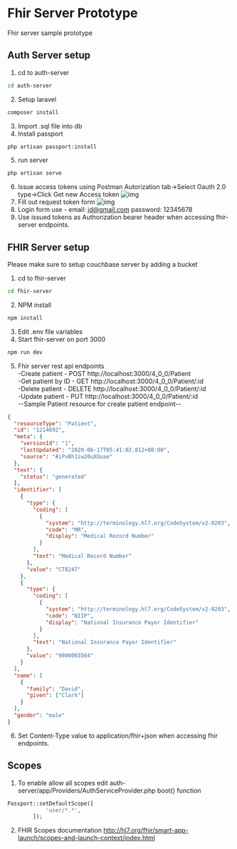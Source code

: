 # Fhir Server Prototype

Fhir server sample prototype

## Auth Server setup

1. cd to auth-server

```bash
cd auth-server
```

2. Setup laravel

```bash
composer install
```

3. Import .sql file into db
4. Install passport

```bash
php artisan passport:install
```

5. run server

```bash
php artisan serve
```

6. Issue access tokens using Postman Autorization tab->Select Oauth 2.0 type->Click Get new Access token
   ![img](https://i.ibb.co/6XmD0pM/instruction.png)
7. Fill out request token form
   ![img](https://i.ibb.co/j6j0Dqy/issue-tokens.png)
8. Login form use - email: jd@gmail.com password: 12345678
9. Use issued tokens as Authorization bearer header when accessing fhir-server endpoints.

## FHIR Server setup

Please make sure to setup couchbase server by adding a bucket

1. cd to fhir-server

```bash
cd fhir-server
```

2. NPM install

```bash
npm install
```

3. Edit .env file variables
4. Start fhir-server on port 3000

```bash
npm run dev
```

5. Fhir server rest api endpoints\
   -Create patient - POST http://localhost:3000/4_0_0/Patient \
   -Get patient by ID - GET http://localhost:3000/4_0_0/Patient/:id \
   -Delete patient - DELETE http://localhost:3000/4_0_0/Patient/:id \
   -Update patient - PUT http://localhost:3000/4_0_0/Patient/:id \
   --Sample Patient resource for create patient endpoint--

```json
{
  "resourceType": "Patient",
  "id": "1214692",
  "meta": {
    "versionId": "1",
    "lastUpdated": "2020-06-17T05:41:02.812+00:00",
    "source": "#iPvBh1iw20uXOuae"
  },
  "text": {
    "status": "generated"
  },
  "identifier": [
    {
      "type": {
        "coding": [
          {
            "system": "http://terminology.hl7.org/CodeSystem/v2-0203",
            "code": "MR",
            "display": "Medical Record Number"
          }
        ],
        "text": "Medical Record Number"
      },
      "value": "CT8247"
    },
    {
      "type": {
        "coding": [
          {
            "system": "http://terminology.hl7.org/CodeSystem/v2-0203",
            "code": "NIIP",
            "display": "National Insurance Payor Identifier"
          }
        ],
        "text": "National Insurance Payor Identifier"
      },
      "value": "9800003564"
    }
  ],
  "name": [
    {
      "family": "David",
      "given": ["Clark"]
    }
  ],
  "gender": "male"
}
```

6. Set Content-Type value to application/fhir+json when accessing fhir endpoints.

## Scopes

1. To enable allow all scopes edit auth-server/app/Providers/AuthServiceProvider.php boot() function

```php
Passport::setDefaultScope([
            'user/*.*',
        ]);
```

2. FHIR Scopes documentation <http://hl7.org/fhir/smart-app-launch/scopes-and-launch-context/index.html>
